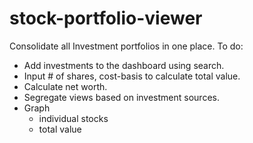 # stock-portfolio-viewer
Consolidate all Investment portfolios in one place.
To do:
- Add investments to the dashboard using search. 
- Input # of shares, cost-basis to calculate total value. 
- Calculate net worth.
- Segregate views based on investment sources. 
- Graph 
    - individual stocks
    - total value 
